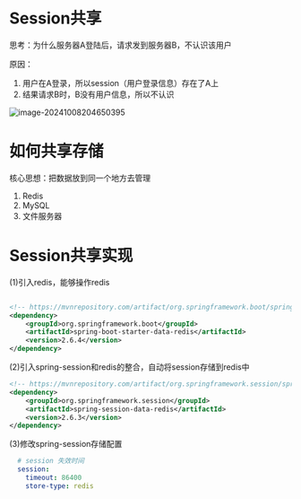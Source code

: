 # Session共享

思考：为什么服务器A登陆后，请求发到服务器B，不认识该用户

原因：

1. 用户在A登录，所以session（用户登录信息）存在了A上
2. 结果请求B时，B没有用户信息，所以不认识

![image-20241008204650395](https://pj-typora.oss-cn-shanghai.aliyuncs.com/image-20241008204650395.png)

# 如何共享存储

核心思想：把数据放到同一个地方去管理

1. Redis
2. MySQL
3. 文件服务器



# Session共享实现

(1)引入redis，能够操作redis

```xml

<!-- https://mvnrepository.com/artifact/org.springframework.boot/spring-boot-starter-data-redis -->
<dependency>
    <groupId>org.springframework.boot</groupId>
    <artifactId>spring-boot-starter-data-redis</artifactId>
    <version>2.6.4</version>
</dependency>

```

(2)引入spring-session和redis的整合，自动将session存储到redis中

```xml
<!-- https://mvnrepository.com/artifact/org.springframework.session/spring-session-data-redis -->
<dependency>
    <groupId>org.springframework.session</groupId>
    <artifactId>spring-session-data-redis</artifactId>
    <version>2.6.3</version>
</dependency>

```

(3)修改spring-session存储配置

```yml
  # session 失效时间
  session:
    timeout: 86400
    store-type: redis
```

